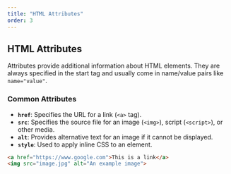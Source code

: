```yaml
---
title: "HTML Attributes"
order: 3
---
```


## HTML Attributes

Attributes provide additional information about HTML elements. They are always specified in the start tag and usually come in name/value pairs like `name="value"`.

### Common Attributes

- **`href`**: Specifies the URL for a link (`<a>` tag).
- **`src`**: Specifies the source file for an image (`<img>`), script (`<script>`), or other media.
- **`alt`**: Provides alternative text for an image if it cannot be displayed.
- **`style`**: Used to apply inline CSS to an element.

```html
<a href="https://www.google.com">This is a link</a>
<img src="image.jpg" alt="An example image">
```